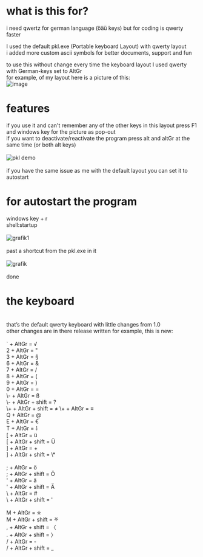 # what is this for?

i need qwertz for german language (öäü keys) but for coding is qwerty faster<br>

I used the default pkl.exe (Portable keyboard Layout) with qwerty layout <br>
i added more custom ascii symbols for better documents, support and fun

to use this without change every time the keyboard layout I used qwerty with German-keys set to AltGr<br>
for example, of my layout here is a picture of this:<br>
![image](https://user-images.githubusercontent.com/63209264/217169563-091ec240-4991-476b-8ee2-0f6b40dd4a19.png)
<br>

# features
if you use it and can't remember any of the other keys in this layout press F1 and windows key for the picture as pop-out<br>
if you want to deactivate/reactivate the program press alt and altGr at the same time (or both alt keys)<br><br>
![pkl demo](https://user-images.githubusercontent.com/63209264/175245442-a50cde1e-1e1e-41e5-aea2-7aefb785c9b4.png)<br>
<br>
if you have the same issue as me with the default layout you can set it to autostart<br>







# for autostart the program
windows key + r<br>
shell:startup<br><br>
![grafik1](https://user-images.githubusercontent.com/63209264/175245657-97c04510-5724-4dde-9f64-172029718ccf.png)
<br><br>
past a shortcut from the pkl.exe in it<br><br>
![grafik](https://user-images.githubusercontent.com/63209264/175245859-479f0de3-bdb3-435d-92c8-1007d0920cf6.png)
<br><br>
done<br>





# the keyboard

<br>
that’s the default qwerty keyboard with little changes from 1.0<br>
other changes are in there release written
for example, this is new:<br>
<br>
` + AltGr = √ <br> 
2 + AltGr = "<br>
3 + AltGr = §<br>
6 + AltGr = &<br>
7 + AltGr = /<br>
8 + AltGr = (<br>
9 + AltGr = )<br>
0 + AltGr = =<br>
\- + AltGr = ß<br>
\- + AltGr + shift = ?<br>
\+ + AltGr + shift = ≠
\+ + AltGr = ≡

<br>
Q + AltGr = @<br>
E + AltGr = €<br>
T + AltGr = ⸸<br>
[ + AltGr = ü<br>
[ + AltGr + shift = Ü<br>
] + AltGr = +<br>
] + AltGr + shift = \*<br>
<br>
; + AltGr = ö<br>
; + AltGr + shift = Ö<br>
' + AltGr = ä<br>
' + AltGr + shift = Ä<br>
\ + AltGr = #<br>
\ + AltGr + shift = '<br>
<br>
M + AltGr = ⛤<br>
M + AltGr + shift = ⛧ <br>
, + AltGr + shift = 〈<br>
. + AltGr + shift = 〉<br>
/ + AltGr = -<br>
/ + AltGr + shift = _<br>

